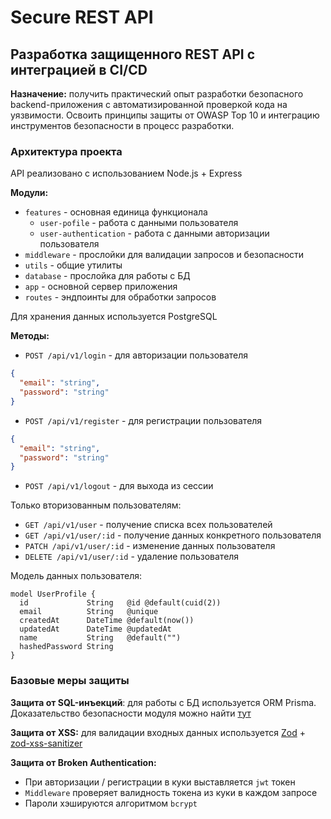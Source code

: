 # Secure REST API

## Разработка защищенного REST API с интеграцией в CI/CD

**Назначение:** получить практический опыт разработки безопасного
backend-приложения с автоматизированной проверкой кода на уязвимости. Освоить
принципы защиты от OWASP Top 10 и интеграцию инструментов безопасности в процесс
разработки.

### Архитектура проекта

API реализовано с использованием Node.js + Express

**Модули:**

- `features` - основная единица функционала
  - `user-pofile` - работа с данными пользователя
  - `user-authentication` - работа с данными авторизации пользователя
- `middleware` - прослойки для валидации запросов и безопасности
- `utils` - общие утилиты
- `database` - прослойка для работы с БД
- `app` - основной сервер приложения
- `routes` - эндпоинты для обработки запросов

Для хранения данных используется PostgreSQL

**Методы:**

- `POST /api/v1/login` - для авторизации пользователя

```json
{
  "email": "string",
  "password": "string"
}
```

- `POST /api/v1/register` - для регистрации пользователя

```json
{
  "email": "string",
  "password": "string"
}
```

- `POST /api/v1/logout` - для выхода из сессии

Только вторизованным пользователям:

- `GET /api/v1/user` - получение списка всех пользователей
- `GET /api/v1/user/:id` - получение данных конкретного пользователя
- `PATCH /api/v1/user/:id` - изменение данных  пользователя
- `DELETE /api/v1/user/:id` - удаление пользователя

Модель данных пользователя:
```prisma
model UserProfile {
  id             String   @id @default(cuid(2))
  email          String   @unique
  createdAt      DateTime @default(now())
  updatedAt      DateTime @updatedAt
  name           String   @default("")
  hashedPassword String
}
```

### Базовые меры защиты

**Защита от SQL-инъекций**: для работы с БД используется ORM Prisma. Доказательство безопасности модуля можно найти [тут](https://www.prisma.io/docs/orm/prisma-client/using-raw-sql/raw-queries#sql-injection)

**Защита от XSS:** для валидации входных данных используется [Zod](https://zod.dev/) + [zod-xss-sanitizer](https://socket.dev/npm/package/zod-xss-sanitizer)

**Защита от Broken Authentication:**
- При авторизации / регистрации в куки выставляется `jwt` токен
- `Middleware` проверяет валидность токена из куки в каждом запросе
- Пароли хэшируются алгоритмом `bcrypt`
